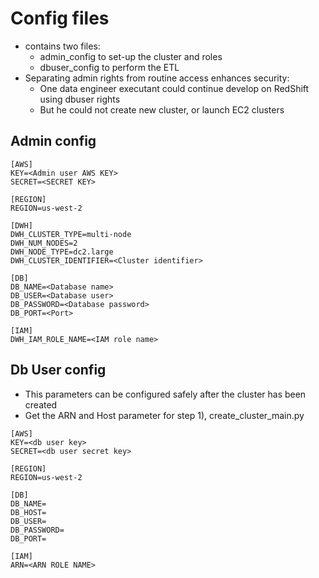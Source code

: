 # Config files
- contains two files:
    - admin_config to set-up the cluster and roles
    - dbuser_config to perform the ETL
- Separating admin rights from routine access enhances security:
    - One data engineer executant could continue develop on RedShift using dbuser rights
    - But he could not create new cluster, or launch EC2 clusters

## Admin config

````buildoutcfg
[AWS]
KEY=<Admin user AWS KEY>
SECRET=<SECRET KEY>

[REGION]
REGION=us-west-2

[DWH]
DWH_CLUSTER_TYPE=multi-node
DWH_NUM_NODES=2
DWH_NODE_TYPE=dc2.large
DWH_CLUSTER_IDENTIFIER=<Cluster identifier>

[DB]
DB_NAME=<Database name>
DB_USER=<Database user>
DB_PASSWORD=<Database password>
DB_PORT=<Port>

[IAM]
DWH_IAM_ROLE_NAME=<IAM role name>
````

## Db User config
- This parameters can be configured safely after the cluster has been created
- Get the ARN and Host parameter for step 1), create_cluster_main.py

````buildoutcfg
[AWS]
KEY=<db user key>
SECRET=<db user secret key>

[REGION]
REGION=us-west-2

[DB]
DB_NAME=
DB_HOST=
DB_USER=
DB_PASSWORD=
DB_PORT=

[IAM]
ARN=<ARN ROLE NAME>
````



    
